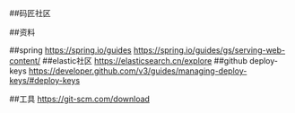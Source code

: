 ##码匠社区

##资料

##spring
https://spring.io/guides
https://spring.io/guides/gs/serving-web-content/
##elastic社区
https://elasticsearch.cn/explore
##github deploy-keys
https://developer.github.com/v3/guides/managing-deploy-keys/#deploy-keys

##工具
https://git-scm.com/download